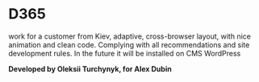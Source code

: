 <h1>D365</h1>
<p>work for a customer from Kiev, adaptive, cross-browser layout, with nice animation and clean code. Complying with all recommendations and site development rules. In the future it will be installed on CMS WordPress</p>
<strong>Developed by Oleksii Turchynyk, for Alex Dubin</strong>
